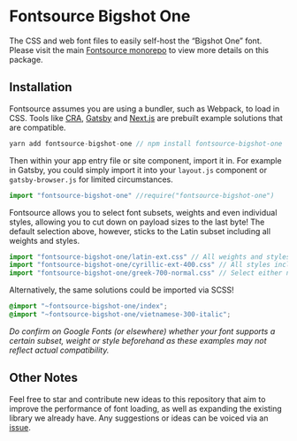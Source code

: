 # Fontsource Bigshot One

The CSS and web font files to easily self-host the “Bigshot One” font. Please visit the main [Fontsource monorepo](https://github.com/DecliningLotus/fontsource) to view more details on this package.

## Installation

Fontsource assumes you are using a bundler, such as Webpack, to load in CSS. Tools like [CRA](https://create-react-app.dev/), [Gatsby](https://www.gatsbyjs.org/) and [Next.js](https://nextjs.org/) are prebuilt example solutions that are compatible.

```javascript
yarn add fontsource-bigshot-one // npm install fontsource-bigshot-one
```

Then within your app entry file or site component, import it in. For example in Gatsby, you could simply import it into your `layout.js` component or `gatsby-browser.js` for limited circumstances.

```javascript
import "fontsource-bigshot-one" //require("fontsource-bigshot-one")
```

Fontsource allows you to select font subsets, weights and even individual styles, allowing you to cut down on payload sizes to the last byte! The default selection above, however, sticks to the Latin subset including all weights and styles.

```javascript
import "fontsource-bigshot-one/latin-ext.css" // All weights and styles included.
import "fontsource-bigshot-one/cyrillic-ext-400.css" // All styles included.
import "fontsource-bigshot-one/greek-700-normal.css" // Select either normal or italic.
```

Alternatively, the same solutions could be imported via SCSS!

```scss
@import "~fontsource-bigshot-one/index";
@import "~fontsource-bigshot-one/vietnamese-300-italic";
```

_Do confirm on Google Fonts (or elsewhere) whether your font supports a certain subset, weight or style beforehand as these examples may not reflect actual compatibility._

## Other Notes

Feel free to star and contribute new ideas to this repository that aim to improve the performance of font loading, as well as expanding the existing library we already have. Any suggestions or ideas can be voiced via an [issue](https://github.com/DecliningLotus/fontsource/issues).
